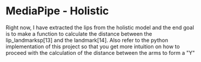 # MediaPipe - Holistic

Right now, I have extracted the lips from the holistic model and the end goal is to make a function to calculate the distance between the lip_landmarksp[13] and the landmark[14]. Also refer to the python implementation of this project so that you get more intuition on how to proceed with the calculation of the distance between the arms to form a "Y"



